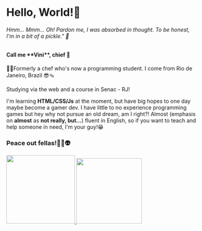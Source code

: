 <h1>Hello, World!👋</h1>

<h6><i>Hmm... Mmm... Oh! Pardon me, I was absorbed in thought. To be honest, I'm in a bit of a pickle."</i> 🧅</h6>

<h4>Call me **Vini**, chief 🫡</h4>

👨‍🍳Formerly a chef who's now a programming student. I come from Rio de Janeiro, Brazil 😎🩴
 
 Studying via the web and a course in Senac - RJ!

I'm learning **HTML/CSS/Js** at the moment, but have big hopes to one day maybe become a gamer dev.
I have little to no experience programming games but hey why not pursue an old dream, am I right?! 
Almost (emphasis on **almost** as **not really, but...**) fluent in English, so if you want to teach and help someone in need, I'm your guy!😁

<h3>Peace out fellas!✌🏻👽</h3>

<a href="https://github.com/zoomviex">
  <img height="180em" src="https://github-readme-stats.vercel.app/api?username=zoomviex&count_private=true&theme=dracula&show_icons=true" />
  <img height="172em" src="https://github-readme-stats.vercel.app/api/top-langs/?username=zoomviex&theme=dracula&layout=compact" />
</a>



